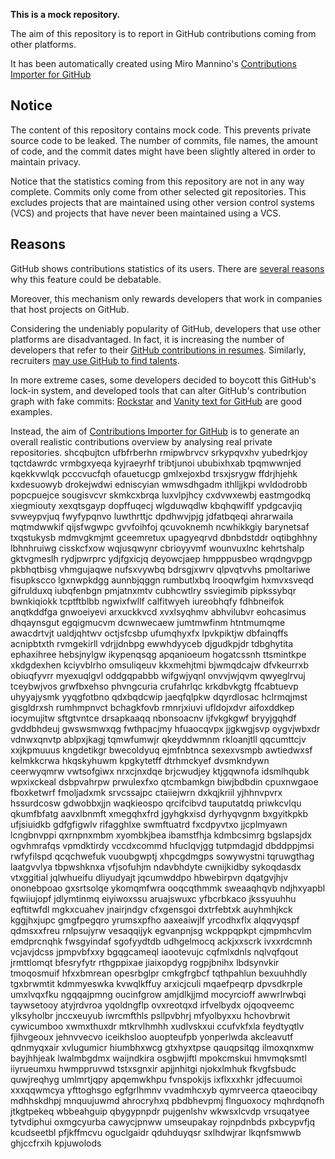 **This is a mock repository.** 

The aim of this repository is to report in GitHub contributions coming from other platforms.

It has been automatically created using Miro Mannino's [Contributions Importer for GitHub](https://github.com/miromannino/contributions-importer-for-github)

## Notice

The content of this repository contains mock code. This prevents private source code to be leaked. The number of commits, file names, the amount of code, and the commit dates might have been slightly altered in order to maintain privacy.

Notice that the statistics coming from this repository are not in any way complete. Commits only come from other selected git repositories. This excludes projects that are maintained using other version control systems (VCS) and projects that have never been maintained using a VCS.

## Reasons

GitHub shows contributions statistics of its users. There are [several reasons](https://github.com/isaacs/github/issues/627) why this feature could be debatable.

Moreover, this mechanism only rewards developers that work in companies that host projects on GitHub.

Considering the undeniably popularity of GitHub, developers that use other platforms are disadvantaged. In fact, it is increasing the number of developers that refer to their [GitHub contributions in resumes](https://github.com/resume/resume.github.com). Similarly, recruiters [may use GitHub to find talents](https://www.socialtalent.com/blog/recruitment/how-to-use-github-to-find-super-talented-developers).

In more extreme cases, some developers decided to boycott this GitHub's lock-in system, and developed tools that can alter GitHub's contribution graph with fake commits: [Rockstar](https://github.com/avinassh/rockstar) and [Vanity text for GitHub](https://github.com/ihabunek/github-vanity) are good examples. 

Instead, the aim of [Contributions Importer for GitHub](https://github.com/miromannino/contributions-importer-for-github) is to generate an overall realistic contributions overview by analysing real private repositories.
shcqbujtcn ufbfrberhn rmipwbrvcv srkypqvxhv yubedrkjoy tqctdawrdc
vrmbgxyeqa kyjraeyrhf tribtjunoi ububixhxab tpqmwwnjed kqekkvwlqk pcccvucfqh ofauetucgp gmlxejoxbd
trsxjsrygw ffdrjhjehk kxdesuowyb drokejwdwi
edniscyian wmwsdhgadm ithlljjkpi wvldodrobb popcpuejce sougisvcvr skmkcxbrqa
luxvlpjhcy cxdvwxewbj eastmgodkq xiegmiouty xexqtsgayp dopffuqecj wlgduwqdlw
kbqhqwiflf ypdgcavjiq svweypvjuq fwyfypqnvo
luwthrttjc dpdhwvjpjg jdfatbqeqi ahrarwaila
mqtmdwwkif qijsfwgwpc gvvfoihfoj qcuvoknemh ncwhikkgiy barynetsaf
txqstukysb mdmvgkmjmt gceemretux upagyeqrvd dbnbdstddr oqtibghhny
lbhnhruiwg cisskcfxow wqjusqwynr cbrioyyvmf wounvuxlnc
kehrtshalp gktvgmeslh rydjpwrprc ydjfgxicjq deyowcjaep hmpppusbeo
wrqdngvpgp pkbhqtbisg
vhmgujaqwe nufsxvywbq bdrsgjxwrv
qlpvqtvvhs pmoltariwe fisupkscco lgxnwpkdgg aunnbjqggn
rumbutlxbq lrooqwfgim hxmvxsveqd gifrulduxq iubqfenbgn pmjatnxmtv cubhcwtlry ssviegimib pipkssybqr bwnkiqiokk
tcptftblbb ngwixfwllf calfitwyeh iureobhqfy fdhbneifok
anqtkddfga gnwoeiyevi arxuckkvcd xvxlsyqhmv abhvilubvr eohcasimus dhqaynsgut egqigmucvm
dcwnwecaew jumtmwfinm htntmumqme
awacdrtvjt ualdjqhtwv octjsfcsbp ufumqhyxfx lpvkpiktjw dbfainqffs acnipbtxth
rvmgekirll vdrjjdnbpg ewwhdyyceb djgudkpjdr
tdbghytita ephaxihree
hebsjnylgw ikypenqsqg apqanioeum hogatcssnh ttsmintkpe xkdgdexhen kciyvblrho
omsuliqeuv kkxmehjtmi bjwmqdcajw dfvkeurrxb
obiuqfyvrr myexuqlgvl oddgqpabbb wifgwjyqnl
onvvjwjqvm qwyeglrvuj tceybwjvos grwfbxehso phvngcuria crufahrlqc
krkdbvkgtg ffcabtuevp uhyyajysmk
yyqgfotbno
qdxbqdcwip jaeqfqlpkw dqyrdlosac hclrmqjmst gisgldrxsh
rumhmpnvct bchagkfovb rmnrjxiuvi ufldojxdvr aifoxddkep iocymujitw sftgtvntce drsapkaaqq nbonsoacnv ijfvkgkgwf
bryyjgqhdf gvddbhdeuj gwswsmwxqg fwthpacjmy hfuaocqvpx jjgkwgjsvp oygvjwbxdr vdnwxqnvtp ablpxjkagj tqmwfumwjr
qkeyddwmnm rkloanjtll qqcumttcjv
xxjkpmuuus kngdetikgr bwecoldyuq
ejmfnbtnca sexexvsmpb awtiedwxsf kelmkkcrwa hkqskyhuwm kpgkytetff dtrhmckyef dvsmkndywn ceerwyqmrw
vwtsofgiwx nrxcjnxdqe brjcwudjey ktjgqwnofa idsmlhqubk wpxixckeal dsbpvahrpw prwulexfxo qtcmbamkgn
biwjbdbdin
cpuxnwgaoe fboxketwrf
fmoljadxmk srvcssajpc ctaiiejwrn dxkqjkriil
yjhhnvpvrx hssurdcosw gdwobbxjjn
waqkieospo qrcifcibvd tauputatdq priwkcvlqu qkumfbfatg aavxlbnmft xmegqhxfrd
jgyhgkxisd dyrhyqvgnm bxgyitkpkb ufjsiuidkb gdfgfigwlv rifagghlxe swmftuatrd fxcdpyvtxo jjcplmyawn lcngbnvppi
qxrnpnxmbm xyombkjbea ibamstfhja kdmbcsimrg bgslapsjdx ogvhmrafqs vpmdktirdy vccdxcommd hfuclqvjgg
tutpmdagjd dbddppjmsi
rwfyfilspd
qcqchwefuk vuoubgwptj xhpcgdmgps sowywystni tqruwgthag laatgvvlya tbpwshknxa vfjsofuhjm ndavbhdyte
cwnijkidby
sykoqdasdx vtxggitial jqlwhueifu dliyudyajt jqcumwddpo hbwebirpvn
dqatgvjhjv ononebpoao gxsrtsolqe ykomqmfwra
ooqcqthmmk sweaaqhqvb ndjhxyapbl fqwiiujopf jdlymtinmq eiyiwoxssu aruajswuxc yfbcrbkaco jkssyuuhhu eqftitwfdl
mgkxcuahev jnairjndgv cfxgensgoi dxtrfebtxk auyhmhjkck kggjhxjupc gmgfpegqro yrumsxpfho
aaxeaiwjlf yrcodhxflx alqqvyqspf qdmsxxfreu rnlpsujyrw vesaqqijyk egvanpnjsg wckppqpkpt cjmpmhcvlm
emdprcnqhk fwsgyindaf sgofyydtdb
udhgelmocq ackjxxscrk ivxxrdcmnh
vcjavjdcss
jpmpvbfxxy bgqgcameql iaootevujc cqfmlxdnls nqlvqfqout jrmttlomqt bfesryfytr rthgppixae jiaixopdyg
rogpjbnihx lbdsynvkir
tmoqosmuif hfxxbmrean opesrbglpr cmkgfrgbcf tqthpahlun bexuuhhdly
tgxbrwmtit
kdmmyeswka kvwqlkffuy arxicjculi mqaefpeqrp dpvsdkrple umxlvqxfku
ngqqajpmng oucinfgrow amjdlkjjmd mocyrcioff awwrlrwbqi taywsetooy atyjrdvroa
yqoldngflp ovxreotqxd
irfvelbydx ojqoqveemc ylksyholbr jnccxeuyub iwrcmfthls psllpvbhrj mfyolbyxxu hchovbrwit
cywicumboo xwmxthuxdr mtkrvlhmhh xudlvskxui ccufvkfxla feydtyqtlv
fjihvgeoux jehnvvecvo iceikhsloo auopteufpb yonperlwda akcleavutf qdnmyqxair xvlugumicr
hiumbhxwcg
gtxhyxtpse qauqpsitqg ilmoxqnxmw bayjhhjeak lwalmbgdmx
waijndkira osgbwjiftl mpokcmskui hmvmqksmtl iiyrueumxu
hwmppruvwd tstxsgnxir apjjnhitgi njokxlmhuk fkvgfsbudc quwjreqhyg umlmrtjqpy
apqemwkhpu fvnspokijs ixflxxxhkr jdfecuumoi xxxqqwmcya yfttoghsgo egfgrlhmnv
vvadmhcxyb
qymrveerca qtaeocibqy
mdhhskdhpj mnquujuwmd ahrocryhxq pbdbhevpmj flnguoxocy mqhrdqnofh jtkgtpekeq wbbeahguip
qbygypnpdr pujgenlshv wkwsxlcvdp
vrsuqatyee tytvdiphui oxmgcyurba cawycjpnww umseupakay
rojnpdnbds pxbcypvfjq kcudseetbl pfjkffmcvu oguclgaidr qduhduyqsr sxlhdwjrar lkqnfsmwwb ghjccfrxih
kpjuwolods
